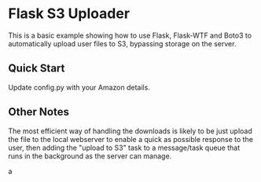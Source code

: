 # Flask S3 Uploader

This is a basic example showing how to use Flask, Flask-WTF and Boto3
to automatically upload user files to S3, bypassing storage on the server.

## Quick Start

Update config.py with your Amazon details.

## Other Notes

The most efficient way of handling the downloads is likely to be
just upload the file to the local webserver to enable a quick
as possible response to the user, then adding the "upload to S3"
task to a message/task queue that runs in the background as the
server can manage.

a
